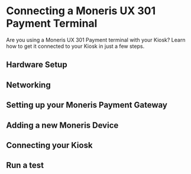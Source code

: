 [_metadata_:title]:- 'Connecting a Moneris UX 301 Payment Terminal'
[_metadata_:description]:- "Are you using a Moneris UX 301 Payment terminal with your Kiosk? Learn how to get it connected to your Kiosk in just a few steps."
[_metadata_:author]:- ""
[_metadata_:tags]:- ""
[_metadata_:date]:- "Tue Oct 11 2022"


# Connecting a Moneris UX 301 Payment Terminal

Are you using a Moneris UX 301 Payment terminal with your Kiosk? Learn how to get it connected to your Kiosk in just a few steps.

## Hardware Setup

## Networking

## Setting up your Moneris Payment Gateway

## Adding a new Moneris Device

## Connecting your Kiosk

## Run a test
